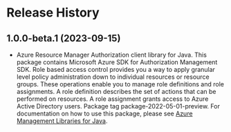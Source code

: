 # Release History

## 1.0.0-beta.1 (2023-09-15)

- Azure Resource Manager Authorization client library for Java. This package contains Microsoft Azure SDK for Authorization Management SDK. Role based access control provides you a way to apply granular level policy administration down to individual resources or resource groups. These operations enable you to manage role definitions and role assignments. A role definition describes the set of actions that can be performed on resources. A role assignment grants access to Azure Active Directory users. Package tag package-2022-05-01-preview. For documentation on how to use this package, please see [Azure Management Libraries for Java](https://aka.ms/azsdk/java/mgmt).
